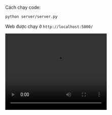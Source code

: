 Cách chạy code:
``` bash
python server/server.py
```
Web được chạy ở `http://localhost:5000/`

<video src="test/test-video.mkv" width="320" height="240" controls></video>

